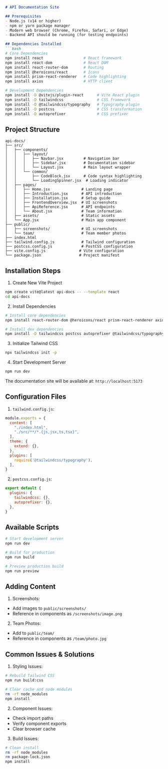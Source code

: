 ```markdown
# API Documentation Site

## Prerequisites
- Node.js (v14 or higher)
- npm or yarn package manager
- Modern web browser (Chrome, Firefox, Safari, or Edge)
- Backend API should be running (for testing endpoints)

## Dependencies Installed
```bash
# Core Dependencies
npm install react                  # React framework
npm install react-dom              # React DOM
npm install react-router-dom       # Routing
npm install @heroicons/react       # Icons
npm install prism-react-renderer   # Code highlighting
npm install axios                  # HTTP client

# Development Dependencies
npm install -D @vitejs/plugin-react      # Vite React plugin
npm install -D tailwindcss               # CSS framework
npm install -D @tailwindcss/typography   # Typography plugin
npm install -D postcss                   # CSS transformation
npm install -D autoprefixer              # CSS prefixer
```

## Project Structure
```
api-docs/
├── src/
│   ├── components/
│   │   ├── layout/
│   │   │   ├── Navbar.jsx         # Navigation bar
│   │   │   ├── Sidebar.jsx        # Documentation sidebar
│   │   │   └── Layout.jsx         # Main layout wrapper
│   │   └── common/
│   │       ├── CodeBlock.jsx      # Code syntax highlighting
│   │       └── LoadingSpinner.jsx  # Loading indicator
│   ├── pages/
│   │   ├── Home.jsx              # Landing page
│   │   ├── Introduction.jsx      # API introduction
│   │   ├── Installation.jsx      # Setup guide
│   │   ├── FrontendOverview.jsx  # UI screenshots
│   │   ├── ApiReference.jsx      # API endpoints
│   │   └── About.jsx             # Team information
│   ├── assets/                   # Static assets
│   └── App.jsx                   # Main app component
├── public/
│   ├── screenshots/              # UI screenshots
│   └── team/                     # Team member photos
├── index.html
├── tailwind.config.js            # Tailwind configuration
├── postcss.config.js             # PostCSS configuration
├── vite.config.js               # Vite configuration
└── package.json                 # Project manifest
```

## Installation Steps

1. Create New Vite Project
```bash
npm create vite@latest api-docs -- --template react
cd api-docs
```

2. Install Dependencies
```bash
# Install core dependencies
npm install react-router-dom @heroicons/react prism-react-renderer axios

# Install dev dependencies
npm install -D tailwindcss postcss autoprefixer @tailwindcss/typography
```

3. Initialize Tailwind CSS
```bash
npx tailwindcss init -p
```

4. Start Development Server
```bash
npm run dev
```
The documentation site will be available at: `http://localhost:5173`

## Configuration Files

1. `tailwind.config.js`:
```javascript
module.exports = {
  content: [
    "./index.html",
    "./src/**/*.{js,jsx,ts,tsx}",
  ],
  theme: {
    extend: {},
  },
  plugins: [
    require('@tailwindcss/typography'),
  ],
}
```

2. `postcss.config.js`:
```javascript
export default {
  plugins: {
    tailwindcss: {},
    autoprefixer: {},
  },
}
```

## Available Scripts
```bash
# Start development server
npm run dev

# Build for production
npm run build

# Preview production build
npm run preview
```

## Adding Content

1. Screenshots:
- Add images to `public/screenshots/`
- Reference in components as `/screenshots/image.png`

2. Team Photos:
- Add to `public/team/`
- Reference in components as `/team/photo.jpg`

## Common Issues & Solutions

1. Styling Issues:
```bash
# Rebuild Tailwind CSS
npm run build:css

# Clear cache and node modules
rm -rf node_modules
npm install
```

2. Component Issues:
- Check import paths
- Verify component exports
- Clear browser cache

3. Build Issues:
```bash
# Clean install
rm -rf node_modules
rm package-lock.json
npm install
```